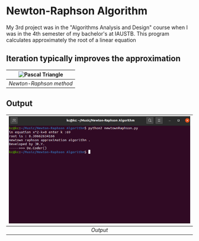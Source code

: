 # Newton-Raphson Algorithm

My 3rd project was in the "Algorithms Analysis and Design" course when I was in the 4th semester of my bachelor's at IAUSTB. This program calculates approximately the root of a linear equation

## Iteration typically improves the approximation
| <img src="https://en.wikipedia.org/wiki/File:NewtonIteration_Ani.gif" alt="Pascal Triangle" width="900"/> | 
|:--:| 
| *Newton-Raphson method*


## Output
| <img src="out.png" alt="Pascal Triangle" width="900"/> | 
|:--:| 
| *Output*

